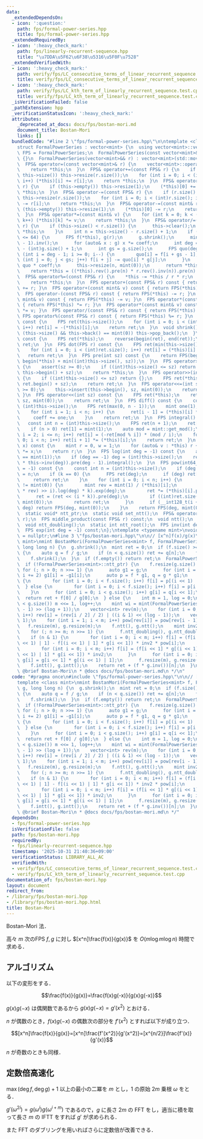 ```yaml
---
data:
  _extendedDependsOn:
  - icon: ':question:'
    path: fps/formal-power-series.hpp
    title: fps/formal-power-series.hpp
  _extendedRequiredBy:
  - icon: ':heavy_check_mark:'
    path: fps/linearly-recurrent-sequence.hpp
    title: "\u7DDA\u5F62\u6F38\u5316\u5F0F\u7528"
  _extendedVerifiedWith:
  - icon: ':heavy_check_mark:'
    path: verify/fps/LC_consecutive_terms_of_linear_recurrent_sequence.test.cpp
    title: verify/fps/LC_consecutive_terms_of_linear_recurrent_sequence.test.cpp
  - icon: ':heavy_check_mark:'
    path: verify/fps/LC_kth_term_of_linearly_recurrent_sequence.test.cpp
    title: verify/fps/LC_kth_term_of_linearly_recurrent_sequence.test.cpp
  _isVerificationFailed: false
  _pathExtension: hpp
  _verificationStatusIcon: ':heavy_check_mark:'
  attributes:
    _deprecated_at_docs: docs/fps/bostan-mori.md
    document_title: Bostan-Mori
    links: []
  bundledCode: "#line 2 \"fps/formal-power-series.hpp\"\n\ntemplate <class mint>\n\
    struct FormalPowerSeries : vector<mint> {\n  using vector<mint>::vector;\n  using\
    \ FPS = FormalPowerSeries;\n  FormalPowerSeries(const vector<mint>& r) : vector<mint>(r)\
    \ {}\n  FormalPowerSeries(vector<mint>&& r) : vector<mint>(std::move(r)) {}\n\
    \  FPS& operator=(const vector<mint>& r) {\n    vector<mint>::operator=(r);\n\
    \    return *this;\n  }\n  FPS& operator+=(const FPS& r) {\n    if (r.size() >\
    \ this->size()) this->resize(r.size());\n    for (int i = 0; i < (int)r.size();\
    \ i++) (*this)[i] += r[i];\n    return *this;\n  }\n  FPS& operator+=(const mint&\
    \ r) {\n    if (this->empty()) this->resize(1);\n    (*this)[0] += r;\n    return\
    \ *this;\n  }\n  FPS& operator-=(const FPS& r) {\n    if (r.size() > this->size())\
    \ this->resize(r.size());\n    for (int i = 0; i < (int)r.size(); i++) (*this)[i]\
    \ -= r[i];\n    return *this;\n  }\n  FPS& operator-=(const mint& r) {\n    if\
    \ (this->empty()) this->resize(1);\n    (*this)[0] -= r;\n    return *this;\n\
    \  }\n  FPS& operator*=(const mint& v) {\n    for (int k = 0; k < (int)this->size();\
    \ k++) (*this)[k] *= v;\n    return *this;\n  }\n  FPS& operator/=(const FPS&\
    \ r) {\n    if (this->size() < r.size()) {\n      this->clear();\n      return\
    \ *this;\n    }\n    int n = this->size() - r.size() + 1;\n    if ((int)r.size()\
    \ <= 64) {\n      FPS f(*this), g(r);\n      g.shrink();\n      mint coeff = g.at(g.size()\
    \ - 1).inv();\n      for (auto& x : g) x *= coeff;\n      int deg = (int)f.size()\
    \ - (int)g.size() + 1;\n      int gs = g.size();\n      FPS quo(deg);\n      for\
    \ (int i = deg - 1; i >= 0; i--) {\n        quo[i] = f[i + gs - 1];\n        for\
    \ (int j = 0; j < gs; j++) f[i + j] -= quo[i] * g[j];\n      }\n      *this =\
    \ quo * coeff;\n      this->resize(n, mint(0));\n      return *this;\n    }\n\
    \    return *this = ((*this).rev().pre(n) * r.rev().inv(n)).pre(n).rev();\n  }\n\
    \  FPS& operator%=(const FPS& r) {\n    *this -= *this / r * r;\n    shrink();\n\
    \    return *this;\n  }\n  FPS operator+(const FPS& r) const { return FPS(*this)\
    \ += r; }\n  FPS operator+(const mint& v) const { return FPS(*this) += v; }\n\
    \  FPS operator-(const FPS& r) const { return FPS(*this) -= r; }\n  FPS operator-(const\
    \ mint& v) const { return FPS(*this) -= v; }\n  FPS operator*(const FPS& r) const\
    \ { return FPS(*this) *= r; }\n  FPS operator*(const mint& v) const { return FPS(*this)\
    \ *= v; }\n  FPS operator/(const FPS& r) const { return FPS(*this) /= r; }\n \
    \ FPS operator%(const FPS& r) const { return FPS(*this) %= r; }\n  FPS operator-()\
    \ const {\n    FPS ret(this->size());\n    for (int i = 0; i < (int)this->size();\
    \ i++) ret[i] = -(*this)[i];\n    return ret;\n  }\n  void shrink() {\n    while\
    \ (this->size() && this->back() == mint(0)) this->pop_back();\n  }\n  FPS rev()\
    \ const {\n    FPS ret(*this);\n    reverse(begin(ret), end(ret));\n    return\
    \ ret;\n  }\n  FPS dot(FPS r) const {\n    FPS ret(min(this->size(), r.size()));\n\
    \    for (int i = 0; i < (int)ret.size(); i++) ret[i] = (*this)[i] * r[i];\n \
    \   return ret;\n  }\n  FPS pre(int sz) const {\n    return FPS(begin(*this),\
    \ begin(*this) + min((int)this->size(), sz));\n  }\n  FPS operator>>=(int sz)\
    \ {\n    assert(sz >= 0);\n    if ((int)this->size() <= sz) return {};\n    this->erase(this->begin(),\
    \ this->begin() + sz);\n    return *this;\n  }\n  FPS operator>>(int sz) const\
    \ {\n    if ((int)this->size() <= sz) return {};\n    FPS ret(*this);\n    ret.erase(ret.begin(),\
    \ ret.begin() + sz);\n    return ret;\n  }\n  FPS operator<<=(int sz) {\n    assert(sz\
    \ >= 0);\n    this->insert(this->begin(), sz, mint(0));\n    return *this;\n \
    \ }\n  FPS operator<<(int sz) const {\n    FPS ret(*this);\n    ret.insert(ret.begin(),\
    \ sz, mint(0));\n    return ret;\n  }\n  FPS diff() const {\n    const int n =\
    \ (int)this->size();\n    FPS ret(max(0, n - 1));\n    mint one(1), coeff(1);\n\
    \    for (int i = 1; i < n; i++) {\n      ret[i - 1] = (*this)[i] * coeff;\n \
    \     coeff += one;\n    }\n    return ret;\n  }\n  FPS integral() const {\n \
    \   const int n = (int)this->size();\n    FPS ret(n + 1);\n    ret[0] = mint(0);\n\
    \    if (n > 0) ret[1] = mint(1);\n    auto mod = mint::get_mod();\n    for (int\
    \ i = 2; i <= n; i++) ret[i] = (-ret[mod % i]) * (mod / i);\n    for (int i =\
    \ 0; i < n; i++) ret[i + 1] *= (*this)[i];\n    return ret;\n  }\n  mint eval(mint\
    \ x) const {\n    mint r = 0, w = 1;\n    for (auto& v : *this) r += w * v, w\
    \ *= x;\n    return r;\n  }\n  FPS log(int deg = -1) const {\n    assert((*this)[0]\
    \ == mint(1));\n    if (deg == -1) deg = (int)this->size();\n    return (this->diff()\
    \ * this->inv(deg)).pre(deg - 1).integral();\n  }\n  FPS pow(int64_t k, int deg\
    \ = -1) const {\n    const int n = (int)this->size();\n    if (deg == -1) deg\
    \ = n;\n    if (k == 0) {\n      FPS ret(deg);\n      if (deg) ret[0] = 1;\n \
    \     return ret;\n    }\n    for (int i = 0; i < n; i++) {\n      if ((*this)[i]\
    \ != mint(0)) {\n        mint rev = mint(1) / (*this)[i];\n        FPS ret = (((*this\
    \ * rev) >> i).log(deg) * k).exp(deg);\n        ret *= (*this)[i].pow(k);\n  \
    \      ret = (ret << (i * k)).pre(deg);\n        if ((int)ret.size() < deg) ret.resize(deg,\
    \ mint(0));\n        return ret;\n      }\n      if (__int128_t(i + 1) * k >=\
    \ deg) return FPS(deg, mint(0));\n    }\n    return FPS(deg, mint(0));\n  }\n\n\
    \  static void* ntt_ptr;\n  static void set_ntt();\n  FPS& operator*=(const FPS&\
    \ r);\n  FPS middle_product(const FPS& r) const;\n  void ntt();\n  void intt();\n\
    \  void ntt_doubling();\n  static int ntt_root();\n  FPS inv(int deg = -1) const;\n\
    \  FPS exp(int deg = -1) const;\n};\ntemplate <typename mint>\nvoid* FormalPowerSeries<mint>::ntt_ptr\
    \ = nullptr;\n#line 3 \"fps/bostan-mori.hpp\"\n\n// [x^n]f(x)/g(x)\ntemplate <class\
    \ mint>\nmint BostanMori(FormalPowerSeries<mint> f, FormalPowerSeries<mint> g,\
    \ long long n) {\n  g.shrink();\n  mint ret = 0;\n  if (f.size() >= g.size())\
    \ {\n    auto q = f / g;\n    if (n < q.size()) ret += q[n];\n    f -= q * g;\n\
    \    f.shrink();\n  }\n  if (f.empty()) return ret;\n  FormalPowerSeries<mint>::set_ntt();\n\
    \  if (!FormalPowerSeries<mint>::ntt_ptr) {\n    f.resize(g.size() - 1);\n   \
    \ for (; n > 0; n >>= 1) {\n      auto g1 = g;\n      for (int i = 1; i < g1.size();\
    \ i += 2) g1[i] = -g1[i];\n      auto p = f * g1, q = g * g1;\n      if (n & 1)\
    \ {\n        for (int i = 0; i < f.size(); i++) f[i] = p[(i << 1) | 1];\n    \
    \  } else {\n        for (int i = 0; i < f.size(); i++) f[i] = p[i << 1];\n  \
    \    }\n      for (int i = 0; i < g.size(); i++) g[i] = q[i << 1];\n    }\n  \
    \  return ret + f[0] / g[0];\n  } else {\n    int m = 1, log = 0;\n    while (m\
    \ < g.size()) m <<= 1, log++;\n    mint wi = mint(FormalPowerSeries<mint>::ntt_root()).inv().pow((mint::get_mod()\
    \ - 1) >> (log + 1));\n    vector<int> rev(m);\n    for (int i = 0; i < rev.size();\
    \ i++) rev[i] = (rev[i / 2] / 2) | ((i & 1) << (log - 1));\n    vector<mint> pow(m,\
    \ 1);\n    for (int i = 1; i < m; i++) pow[rev[i]] = pow[rev[i - 1]] * wi;\n \
    \   f.resize(m), g.resize(m);\n    f.ntt(), g.ntt();\n    mint inv2 = mint(2).inv();\n\
    \    for (; n >= m; n >>= 1) {\n      f.ntt_doubling(), g.ntt_doubling();\n  \
    \    if (n & 1) {\n        for (int i = 0; i < m; i++) f[i] = (f[i << 1] * g[(i\
    \ << 1) | 1] - f[(i << 1) | 1] * g[i << 1]) * inv2 * pow[i];\n      } else {\n\
    \        for (int i = 0; i < m; i++) f[i] = (f[i << 1] * g[(i << 1) | 1] + f[(i\
    \ << 1) | 1] * g[i << 1]) * inv2;\n      }\n      for (int i = 0; i < m; i++)\
    \ g[i] = g[i << 1] * g[(i << 1) | 1];\n      f.resize(m), g.resize(m);\n    }\n\
    \    f.intt(), g.intt();\n    return ret + (f * g.inv())[n];\n  }\n}\n/**\n *\
    \ @brief Bostan-Mori\n * @docs docs/fps/bostan-mori.md\n */\n"
  code: "#pragma once\n#include \"fps/formal-power-series.hpp\"\n\n// [x^n]f(x)/g(x)\n\
    template <class mint>\nmint BostanMori(FormalPowerSeries<mint> f, FormalPowerSeries<mint>\
    \ g, long long n) {\n  g.shrink();\n  mint ret = 0;\n  if (f.size() >= g.size())\
    \ {\n    auto q = f / g;\n    if (n < q.size()) ret += q[n];\n    f -= q * g;\n\
    \    f.shrink();\n  }\n  if (f.empty()) return ret;\n  FormalPowerSeries<mint>::set_ntt();\n\
    \  if (!FormalPowerSeries<mint>::ntt_ptr) {\n    f.resize(g.size() - 1);\n   \
    \ for (; n > 0; n >>= 1) {\n      auto g1 = g;\n      for (int i = 1; i < g1.size();\
    \ i += 2) g1[i] = -g1[i];\n      auto p = f * g1, q = g * g1;\n      if (n & 1)\
    \ {\n        for (int i = 0; i < f.size(); i++) f[i] = p[(i << 1) | 1];\n    \
    \  } else {\n        for (int i = 0; i < f.size(); i++) f[i] = p[i << 1];\n  \
    \    }\n      for (int i = 0; i < g.size(); i++) g[i] = q[i << 1];\n    }\n  \
    \  return ret + f[0] / g[0];\n  } else {\n    int m = 1, log = 0;\n    while (m\
    \ < g.size()) m <<= 1, log++;\n    mint wi = mint(FormalPowerSeries<mint>::ntt_root()).inv().pow((mint::get_mod()\
    \ - 1) >> (log + 1));\n    vector<int> rev(m);\n    for (int i = 0; i < rev.size();\
    \ i++) rev[i] = (rev[i / 2] / 2) | ((i & 1) << (log - 1));\n    vector<mint> pow(m,\
    \ 1);\n    for (int i = 1; i < m; i++) pow[rev[i]] = pow[rev[i - 1]] * wi;\n \
    \   f.resize(m), g.resize(m);\n    f.ntt(), g.ntt();\n    mint inv2 = mint(2).inv();\n\
    \    for (; n >= m; n >>= 1) {\n      f.ntt_doubling(), g.ntt_doubling();\n  \
    \    if (n & 1) {\n        for (int i = 0; i < m; i++) f[i] = (f[i << 1] * g[(i\
    \ << 1) | 1] - f[(i << 1) | 1] * g[i << 1]) * inv2 * pow[i];\n      } else {\n\
    \        for (int i = 0; i < m; i++) f[i] = (f[i << 1] * g[(i << 1) | 1] + f[(i\
    \ << 1) | 1] * g[i << 1]) * inv2;\n      }\n      for (int i = 0; i < m; i++)\
    \ g[i] = g[i << 1] * g[(i << 1) | 1];\n      f.resize(m), g.resize(m);\n    }\n\
    \    f.intt(), g.intt();\n    return ret + (f * g.inv())[n];\n  }\n}\n/**\n *\
    \ @brief Bostan-Mori\n * @docs docs/fps/bostan-mori.md\n */"
  dependsOn:
  - fps/formal-power-series.hpp
  isVerificationFile: false
  path: fps/bostan-mori.hpp
  requiredBy:
  - fps/linearly-recurrent-sequence.hpp
  timestamp: '2025-10-31 21:40:36+09:00'
  verificationStatus: LIBRARY_ALL_AC
  verifiedWith:
  - verify/fps/LC_consecutive_terms_of_linear_recurrent_sequence.test.cpp
  - verify/fps/LC_kth_term_of_linearly_recurrent_sequence.test.cpp
documentation_of: fps/bostan-mori.hpp
layout: document
redirect_from:
- /library/fps/bostan-mori.hpp
- /library/fps/bostan-mori.hpp.html
title: Bostan-Mori
---
```

Bostan-Mori 法．

高々 $m$ 次のFPS $f,g$ に対し $[x^n]\frac{f(x)}{g(x)}$ を $O(m\log m\log n)$ 時間で求める．

## アルゴリズム

以下の変形をする．

$$\frac{f(x)}{g(x)}=\frac{f(x)g(-x)}{g(x)g(-x)}$$

$g(x)g(-x)$ は偶関数であるから $g(x)g(-x)=g'(x^2)$ とおける．

$n$ が偶数のとき，$f(x)g(-x)$ の偶数次の部分を $f'(x^2)$ とすれば以下が成り立つ．

$$[x^n]\frac{f(x)}{g(x)}=[x^n]\frac{f'(x^2)}{g'(x^2)}=[x^{n/2}]\frac{f'(x)}{g'(x)}$$

$n$ が奇数のときも同様．

## 定数倍高速化

$\max(\deg f,\deg g)+1$ 以上の最小の二冪を $m$ とし，$1$ の原始 $2m$ 乗根 $\omega$ をとる．

$g'(\omega^{2i})=g(\omega^i)g(\omega^{i+m})$ であるので，$g$ に長さ $2m$ の FFT をし，適当に積を取って長さ $m$ の IFTT をすれば $g'$ が求められる．

また FFT のダブリングを用いればさらに定数倍が改善できる．